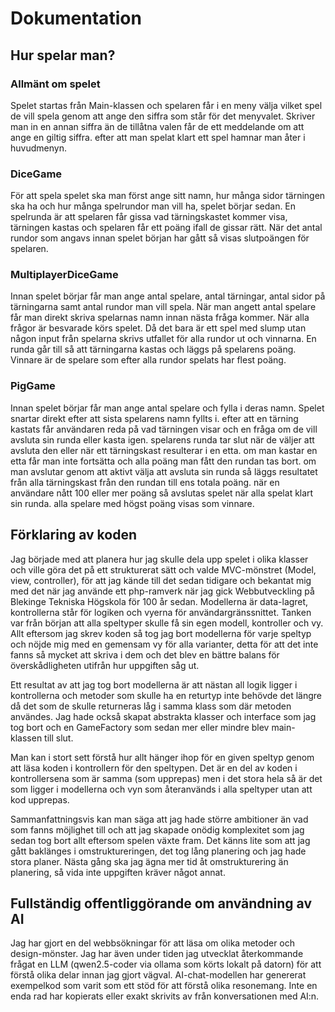 # Dokumentation
## Hur spelar man?
### Allmänt om spelet
Spelet startas från Main-klassen och spelaren får i en meny välja vilket spel de vill spela genom att ange den siffra som står för det menyvalet. Skriver man in en annan siffra än de tillåtna valen får de ett meddelande om att ange en giltig siffra. efter att man spelat klart ett spel hamnar man åter i huvudmenyn.

### DiceGame
För att spela spelet ska man först ange sitt namn, hur många sidor tärningen ska ha och hur många spelrundor man vill ha, spelet börjar sedan.
En spelrunda är att spelaren får gissa vad tärningskastet kommer visa, tärningen kastas och spelaren får ett poäng ifall de gissar rätt. När det antal rundor som angavs innan spelet början har gått så visas slutpoängen för spelaren.


### MultiplayerDiceGame
Innan spelet börjar får man ange antal spelare, antal tärningar, antal sidor på tärningarna samt antal rundor man vill spela. När man angett antal spelare får man direkt skriva spelarnas namn innan nästa fråga kommer. När alla frågor är besvarade körs spelet. Då det bara är ett spel med slump utan någon input från spelarna skrivs utfallet för alla rundor ut och vinnarna. En runda går till så att tärningarna kastas och läggs på spelarens poäng. Vinnare är de spelare som efter alla rundor spelats har flest poäng.

### PigGame
Innan spelet börjar får man ange antal spelare och fylla i deras namn. Spelet snartar direkt efter att sista spelarens namn fyllts i. efter att en tärning kastats får användaren reda på vad tärningen visar och en fråga om de vill avsluta sin runda eller kasta igen. spelarens runda tar slut när de väljer att avsluta den eller när ett tärningskast resulterar i en etta. om man kastar en etta får man inte fortsätta och alla poäng man fått den rundan tas bort. om man avslutar genom att aktivt välja att avsluta sin runda så läggs resultatet från alla tärningskast från den rundan till ens totala poäng. när en användare nått 100 eller mer poäng så avslutas spelet när alla spelat klart sin runda. alla spelare med högst poäng visas som vinnare.

## Förklaring av koden
Jag började med att planera hur jag skulle dela upp spelet i olika klasser och ville göra det på ett strukturerat sätt och valde MVC-mönstret (Model, view, controller), för att jag kände till det sedan tidigare och bekantat mig med det när jag använde ett php-ramverk när jag gick Webbutveckling på Blekinge Tekniska Högskola för 100 år sedan. Modellerna är data-lagret, kontrollerna står för logiken och vyerna för användargränssnittet. Tanken var från början att alla speltyper skulle få sin egen modell, kontroller och vy. Allt eftersom jag skrev koden så tog jag bort modellerna för varje speltyp och nöjde mig med en gemensam vy för alla varianter, detta för att det inte fanns så mycket att skriva i dem och det blev en bättre balans för överskådligheten utifrån hur uppgiften såg ut.

Ett resultat av att jag tog bort modellerna är att nästan all logik ligger i kontrollerna och metoder som skulle ha en returtyp inte behövde det längre då det som de skulle returneras låg i samma klass som där metoden användes. Jag hade också skapat abstrakta klasser och interface som jag tog bort och en GameFactory som sedan mer eller mindre blev main-klassen till slut. 

Man kan i stort sett förstå hur allt hänger ihop för en given speltyp genom att läsa koden i kontrollern för den speltypen. Det är en del av koden i kontrollersena som är samma (som upprepas) men i det stora hela så är det som ligger i modellerna och vyn som återanvänds i alla speltyper utan att kod upprepas.

Sammanfattningsvis kan man säga att jag hade större ambitioner än vad som fanns möjlighet till och att jag skapade onödig komplexitet som jag sedan tog bort allt eftersom spelen växte fram. Det känns lite som att jag gått baklänges i omstruktureringen, det tog lång planering och jag hade stora planer. Nästa gång ska jag ägna mer tid åt omstrukturering än planering, så vida inte uppgiften kräver något annat.

## Fullständig offentliggörande om användning av AI
Jag har gjort en del webbsökningar för att läsa om olika metoder och design-mönster. Jag har även under tiden jag utvecklat återkommande frågat en LLM (qwen2.5-coder via ollama som körts lokalt på datorn) för att förstå olika delar innan jag gjort vägval. AI-chat-modellen har genererat exempelkod som varit som ett stöd för att förstå olika resonemang. Inte en enda rad har kopierats eller exakt skrivits av från konversationen med AI:n.
